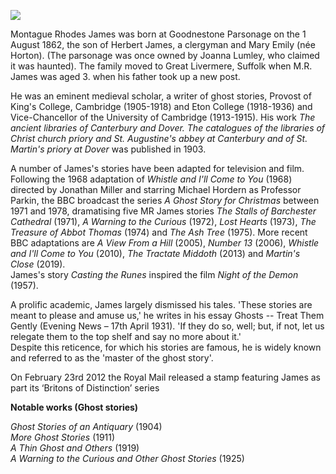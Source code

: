 <a href="https://juncture-digital.org"><img src="https://juncture-digital.org/images/ve-button.png"></a>

<param ve-config 
       title="Montague Rhodes James OM FBA (1 August 1862 – 12 June 1936)"
       author="Danny Rhodes"
       banner="https://i.imgur.com/T74Vdh9.jpg" 
       layout="vertical"
       num-maps="2"
       num-images="4">

<param ve-entity eid="Q2095630" title="William Dyce" aliases="Dyce’s">

Montague Rhodes James was born at Goodnestone Parsonage on the 1 August 1862, the son of Herbert James, a clergyman and Mary Emily (née Horton). (The parsonage was once owned by Joanna Lumley, who claimed it was haunted). The family moved to Great Livermere, Suffolk when M.R. James was aged 3. when his father took up a new post.
<param ve-image url="https://upload.wikimedia.org/wikipedia/commons/4/4e/View_of_the_interior_of_Holy_Cross_church_-_geograph.org.uk_-_2570881.jpg" label="View of the interior of Holy Cross Church, Goodnestone" attribution="Nick Smith, via Wikimedia Commons" attribution="CC BY-SA 2.0">

He was an eminent medieval scholar, a writer of ghost stories, Provost of King's College, Cambridge (1905-1918) and Eton College (1918-1936) and Vice-Chancellor of the University of Cambridge (1913-1915). His work _The ancient libraries of Canterbury and Dover. The catalogues of the libraries of Christ church priory and St. Augustine's abbey at Canterbury and of St. Martin's priory at Dover_ was published in 1903.
<param ve-image url="https://upload.wikimedia.org/wikipedia/commons/thumb/2/23/MRJames1900.jpg/330px-MRJames1900.jpg" label="M.R. James, 1900" attribution="Unknown author, Public domain, via Wikimedia Commons">

A number of James's stories have been adapted for television and film. Following the 1968 adaptation of _Whistle and I'll Come to You_ (1968) directed by Jonathan Miller and starring Michael Hordern as Professor Parkin, the BBC broadcast the series _A Ghost Story for Christmas_ between 1971 and 1978, dramatising five MR James stories _The Stalls of Barchester Cathedral_ (1971), _A Warning to the Curious_ (1972), _Lost Hearts_ (1973), _The Treasure of Abbot Thomas_ (1974) and _The Ash Tree_ (1975). More recent BBC adaptations are _A View From a Hill_ (2005), _Number 13_ (2006), _Whistle and I'll Come to You_ (2010), _The Tractate Middoth_ (2013) and _Martin's Close_ (2019).
<br>
James's story _Casting the Runes_ inspired the film _Night of the Demon_ (1957).

A prolific academic, James largely dismissed his tales. 'These stories are meant to please and amuse us,' he writes in his essay Ghosts -- Treat Them Gently (Evening News – 17th April 1931). 'If they do so, well; but, if not, let us relegate them to the top shelf and say no more about it.'
<br>
Despite this reticence, for which his stories are famous, he is widely known and referred to as the 'master of the ghost story'.

On February 23rd 2012 the Royal Mail released a stamp featuring James as part its ‘Britons of Distinction’ series

**Notable works (Ghost stories)**  

_Ghost Stories of an Antiquary_ (1904)   
_More Ghost Stories_ (1911)   
_A Thin Ghost and Others_ (1919)   
_A Warning to the Curious and Other Ghost Stories_ (1925)
<param ve-image url="https://upload.wikimedia.org/wikipedia/commons/f/f4/A_Thin_Ghost_and_Others_-_MR_James.jpg" label="A Thin Ghost and Others" attribution="M.R James, Public domain, via Wikimedia Commons">
